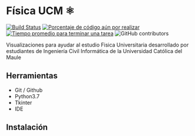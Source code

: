 Física UCM ⚛️
=============
[![Build Status](https://travis-ci.org/ofou/PhysicsUCM.svg?branch=master)](https://travis-ci.org/ofou/PhysicsUCM)
[![Porcentaje de código aún por realizar](http://isitmaintained.com/badge/open/ofou/physicsucm.svg)](http://isitmaintained.com/project/ofou/physicsucm "Percentage of issues still open")
[![Tiempo promedio para terminar una tarea](http://isitmaintained.com/badge/resolution/ofou/physicsucm.svg)](http://isitmaintained.com/project/ofou/physicsucm "Average time to resolve an issue")
![GitHub contributors](https://img.shields.io/github/contributors/ofou/physicsucm.svg)

Visualizaciones para ayudar al estudio Fisica Universitaria desarrollado por estudiantes de Ingeniería Civil Informática de la Universidad Católica del Maule

Herramientas
------------
- Git / Github
- Python3.7
- Tkinter
- IDE

Instalación
------------

